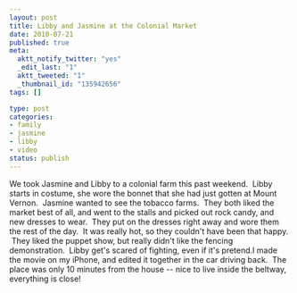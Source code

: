```yaml
--- 
layout: post
title: Libby and Jasmine at the Colonial Market
date: 2010-07-21
published: true
meta: 
  aktt_notify_twitter: "yes"
  _edit_last: "1"
  aktt_tweeted: "1"
  _thumbnail_id: "135942656"
tags: []

type: post
categories: 
- family
- jasmine
- libby
- video
status: publish
---
```

We took Jasmine and Libby to a colonial farm this past weekend.  Libby starts in costume, she wore the bonnet that she had just gotten at Mount Vernon.  Jasmine wanted to see the tobacco farms.  They both liked the market best of all, and went to the stalls and picked out rock candy, and new dresses to wear.  They put on the dresses right away and wore them the rest of the day.  It was really hot, so they couldn't have been that happy.  They liked the puppet show, but really didn't like the fencing demonstration.  Libby get's scared of fighting, even if it's pretend.I made the movie on my iPhone, and edited it together in the car driving back.  The place was only 10 minutes from the house -- nice to live inside the beltway, everything is close!


